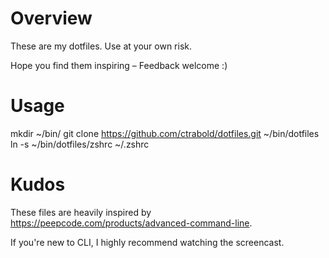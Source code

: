 # Overview

These are my dotfiles. Use at your own risk.

Hope you find them inspiring – Feedback welcome :)

# Usage

  mkdir ~/bin/
  git clone https://github.com/ctrabold/dotfiles.git ~/bin/dotfiles
  ln -s ~/bin/dotfiles/zshrc ~/.zshrc

# Kudos

These files are heavily inspired by
https://peepcode.com/products/advanced-command-line.

If you're new to CLI, I highly recommend watching the screencast.
